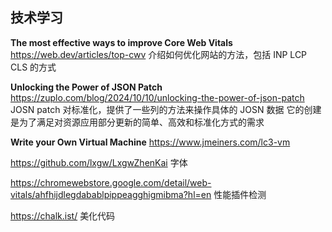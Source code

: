 ## 技术学习

**The most effective ways to improve Core Web Vitals**
https://web.dev/articles/top-cwv
介绍如何优化网站的方法，包括 INP LCP CLS 的方式

**Unlocking the Power of JSON Patch**
https://zuplo.com/blog/2024/10/10/unlocking-the-power-of-json-patch
JOSN patch 对标准化，提供了一些列的方法来操作具体的 JOSN 数据 它的创建是为了满足对资源应用部分更新的简单、高效和标准化方式的需求

**Write your Own Virtual Machine**
https://www.jmeiners.com/lc3-vm


https://github.com/lxgw/LxgwZhenKai 字体

https://chromewebstore.google.com/detail/web-vitals/ahfhijdlegdabablpippeagghigmibma?hl=en 性能插件检测

https://chalk.ist/ 美化代码